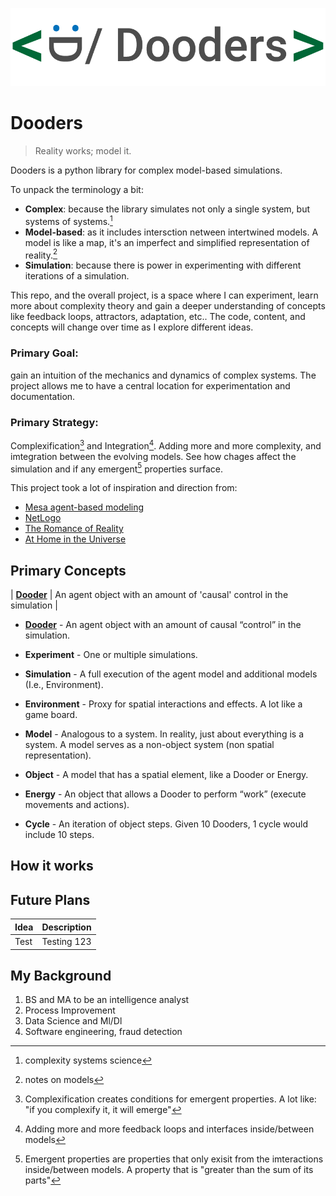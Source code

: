 ![dooders logo](./docs/dooder_logo.png)
# Dooders
  
 
> Reality works; model it.  
  
  
Dooders is a python library for complex model-based simulations.  

To unpack the terminology a bit:  
* **Complex**: because the library simulates not only a single system, but systems of systems.[^1]  
* **Model-based**: as it includes intersction netween intertwined models. A model is like a map, it's an imperfect and simplified representation of reality.[^2]  
* **Simulation**: because there is power in experimenting with different iterations of a simulation.  

This repo, and the overall project, is a space where I can experiment, learn more about complexity theory and gain a deeper understanding of concepts like feedback loops, attractors, adaptation, etc.. The code, content, and concepts will change over time as I explore different ideas.  

### Primary Goal:
gain an intuition of the mechanics and dynamics of complex systems. The project allows me to have a central location for experimentation and documentation.  

### Primary Strategy:
Complexification[^3] and Integration[^4]. Adding more and more complexity, and imtegration between the evolving models. See how chages affect the simulation and if any emergent[^5] properties surface.  


This project took a lot of inspiration and direction from:

- [Mesa agent-based modeling](https://github.com/projectmesa/mesa)
- [NetLogo](https://github.com/NetLogo/NetLogo)
- [The Romance of Reality](https://www.amazon.com/Romance-Reality-Organizes-Consciousness-Complexity-ebook/dp/B09GW3G45J/ref=tmm_kin_swatch_0?_encoding=UTF8&qid=1661627602&sr=8-2)
- [At Home in the Universe](https://www.amazon.com/At-Home-Universe-Self-Organization-Complexity-ebook/dp/B004VEEO12/ref=tmm_kin_swatch_0?_encoding=UTF8&qid=1661627686&sr=8-1)

## Primary Concepts

| [**Dooder**](docs/Dooder.md) | An agent object with an amount of 'causal' control in the simulation |  
  

- [**Dooder**](docs/Dooder.md) - An agent object with an amount of causal “control” in the simulation.

- **Experiment** - One or multiple simulations.

- **Simulation** - A full execution of the agent model and additional models (I.e., Environment).

- **Environment** - Proxy for spatial interactions and effects. A lot like a game board.

- **Model** - Analogous to a system. In reality, just about everything is a system. A model serves as a non-object system (non spatial representation).

- **Object** - A model that has a spatial element, like a Dooder or Energy.

- **Energy** - An object that allows a Dooder to perform “work” (execute movements and actions).

- **Cycle** - An iteration of object steps. Given 10 Dooders, 1 cycle would include 10 steps.


## How it works

## Future Plans

| Idea | Description |
| ---- | ----------- |
| Test | Testing 123 |  

## My Background
  
1. BS and MA to be an intelligence analyst
2. Process Improvement
3. Data Science and Ml/Dl
4. Software engineering, fraud detection


[^1]: complexity systems science
[^2]: notes on models
[^3]: Complexification creates conditions for emergent properties. A lot like: "if you complexify it, it will emerge"
[^4]: Adding more and more feedback loops and interfaces inside/between models
[^5]: Emergent properties are properties that only exisit from the imteractions inside/between models. A property that is "greater than the sum of its parts"
